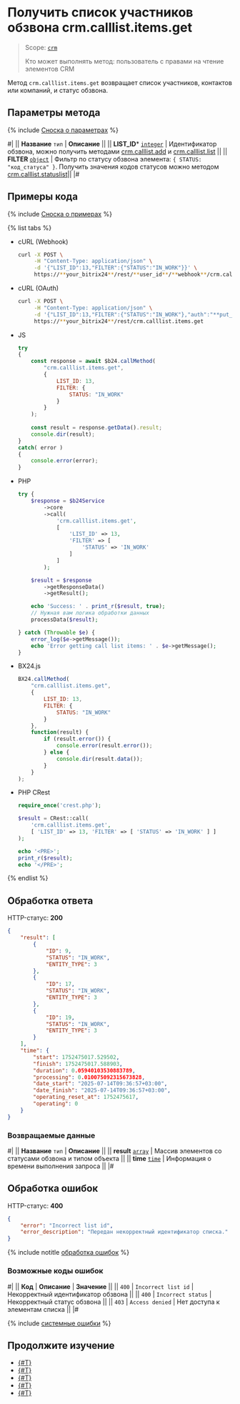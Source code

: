 # Получить список участников обзвона crm.calllist.items.get

> Scope: [`crm`](../../scopes/permissions.md)
>
> Кто может выполнять метод: пользователь с правами на чтение элементов CRM

Метод `crm.calllist.items.get` возвращает список участников, контактов или компаний, и статус обзвона. 

## Параметры метода

{% include [Сноска о параметрах](../../../_includes/required.md) %}

#|
|| **Название**
`тип` | **Описание** ||
|| **LIST_ID***
[`integer`](../../data-types.md) | Идентификатор обзвона, можно получить методами [crm.calllist.add](./crm-calllist-add.md) и [crm.calllist.list](./crm-calllist-list.md) ||
|| **FILTER**
[`object`](../../data-types.md) | Фильтр по статусу обзвона элемента: `{ STATUS: "код_статуса" }`. 
Получить значения кодов статусов можно методом [crm.calllist.statuslist](./crm-calllist-statuslist.md)||
|#

## Примеры кода

{% include [Сноска о примерах](../../../_includes/examples.md) %}

{% list tabs %}

- cURL (Webhook)

    ```bash
    curl -X POST \
         -H "Content-Type: application/json" \
         -d '{"LIST_ID":13,"FILTER":{"STATUS":"IN_WORK"}}' \
         https://**your_bitrix24**/rest/**user_id**/**webhook**/crm.calllist.items.get
    ```

- cURL (OAuth)

    ```bash
    curl -X POST \
         -H "Content-Type: application/json" \
         -d '{"LIST_ID":13,"FILTER":{"STATUS":"IN_WORK"},"auth":"**put_access_token_here**"}' \
         https://**your_bitrix24**/rest/crm.calllist.items.get
    ```

- JS


    ```js
    try
    {
    	const response = await $b24.callMethod(
    		"crm.calllist.items.get",
    		{
    			LIST_ID: 13,
    			FILTER: {
    				STATUS: "IN_WORK"
    			}
    		}
    	);
    	
    	const result = response.getData().result;
    	console.dir(result);
    }
    catch( error )
    {
    	console.error(error);
    }
    ```

- PHP


    ```php
    try {
        $response = $b24Service
            ->core
            ->call(
                'crm.calllist.items.get',
                [
                    'LIST_ID' => 13,
                    'FILTER' => [
                        'STATUS' => 'IN_WORK'
                    ]
                ]
            );
    
        $result = $response
            ->getResponseData()
            ->getResult();
    
        echo 'Success: ' . print_r($result, true);
        // Нужная вам логика обработки данных
        processData($result);
    
    } catch (Throwable $e) {
        error_log($e->getMessage());
        echo 'Error getting call list items: ' . $e->getMessage();
    }
    ```

- BX24.js

    ```js
    BX24.callMethod(
        "crm.calllist.items.get",
        {
            LIST_ID: 13,
            FILTER: {
                STATUS: "IN_WORK"
            }
        },
        function(result) {
            if (result.error()) {
                console.error(result.error());
            } else {
                console.dir(result.data());
            }
        }
    );
    ```

- PHP CRest

    ```php
    require_once('crest.php');

    $result = CRest::call(
        'crm.calllist.items.get',
        [ 'LIST_ID' => 13, 'FILTER' => [ 'STATUS' => 'IN_WORK' ] ]
    );

    echo '<PRE>';
    print_r($result);
    echo '</PRE>';
    ```

{% endlist %}

## Обработка ответа

HTTP-статус: **200**

```json
{
    "result": [
        {
            "ID": 9,
            "STATUS": "IN_WORK",
            "ENTITY_TYPE": 3
        },
        {
            "ID": 17,
            "STATUS": "IN_WORK",
            "ENTITY_TYPE": 3
        },
        {
            "ID": 19,
            "STATUS": "IN_WORK",
            "ENTITY_TYPE": 3
        }
    ],
    "time": {
        "start": 1752475017.529502,
        "finish": 1752475017.588903,
        "duration": 0.05940103530883789,
        "processing": 0.010075092315673828,
        "date_start": "2025-07-14T09:36:57+03:00",
        "date_finish": "2025-07-14T09:36:57+03:00",
        "operating_reset_at": 1752475617,
        "operating": 0
    }
}
```

### Возвращаемые данные

#|
|| **Название**
`тип` | **Описание** ||
|| **result**
[`array`](../../data-types.md) | Массив элементов со статусами обзвона и типом объекта ||
|| **time**
[`time`](../../data-types.md#time) | Информация о времени выполнения запроса ||
|#

## Обработка ошибок

HTTP-статус: **400**

```json
{
    "error": "Incorrect list id",
    "error_description": "Передан некорректный идентификатор списка."
}
```

{% include notitle [обработка ошибок](../../../_includes/error-info.md) %}

### Возможные коды ошибок

#|
|| **Код** | **Описание** | **Значение** ||
|| `400` | `Incorrect list id` | Некорректный идентификатор обзвона ||
|| `400` | `Incorrect status` | Некорректный статус обзвона ||
|| `403` | `Access denied` | Нет доступа к элементам списка ||
|#

{% include [системные ошибки](../../../_includes/system-errors.md) %}

## Продолжите изучение

- [{#T}](./crm-calllist-add.md)
- [{#T}](./crm-calllist-get.md)
- [{#T}](./crm-calllist-list.md)
- [{#T}](./crm-calllist-statuslist.md)
- [{#T}](./crm-calllist-update.md) 
